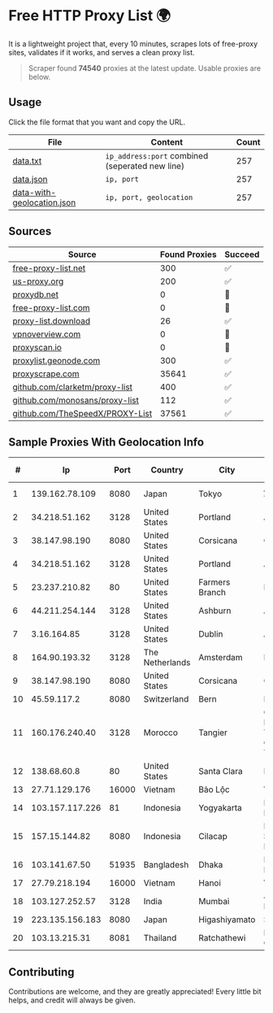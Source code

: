 
# Free HTTP Proxy List 🌍

It is a lightweight project that, every 10 minutes, scrapes lots of free-proxy sites, validates if it works, and serves a clean proxy list.


> Scraper found **74540** proxies at the latest update. Usable proxies are below.

## Usage

Click the file format that you want and copy the URL.


|File|Content|Count|
|----|-------|-----|
|[data.txt](https://raw.githubusercontent.com/themiralay/Proxy-List-World/master/data.txt)|`ip_address:port` combined (seperated new line)|257|
|[data.json](https://raw.githubusercontent.com/themiralay/Proxy-List-World/master/data.json)|`ip, port`|257|
|[data-with-geolocation.json](https://raw.githubusercontent.com/themiralay/Proxy-List-World/master/data-with-geolocation.json)|`ip, port, geolocation`|257|

## Sources

|Source|Found Proxies|Succeed|
|------|-------------|-------|
|[free-proxy-list.net](https://free-proxy-list.net)|300|✅|
|[us-proxy.org](https://www.us-proxy.org)|200|✅|
|[proxydb.net](http://proxydb.net)|0|🚫|
|[free-proxy-list.com](https://free-proxy-list.com/?page=&port=&type%5B%5D=http&type%5B%5D=https&up_time=0&search=Search)|0|🚫|
|[proxy-list.download](https://www.proxy-list.download/HTTP)|26|✅|
|[vpnoverview.com](https://vpnoverview.com/privacy/anonymous-browsing/free-proxy-servers)|0|🚫|
|[proxyscan.io](https://www.proxyscan.io)|0|🚫|
|[proxylist.geonode.com](https://proxylist.geonode.com/api/proxy-list?limit=300&page=1&sort_by=lastChecked&sort_type=desc&protocols=http,https)|300|✅|
|[proxyscrape.com](https://api.proxyscrape.com/v2/?request=displayproxies&protocol=http&timeout=10000&country=all&ssl=all&anonymity=all)|35641|✅|
|[github.com/clarketm/proxy-list](https://raw.githubusercontent.com/clarketm/proxy-list/master/proxy-list-raw.txt)|400|✅|
|[github.com/monosans/proxy-list](https://raw.githubusercontent.com/monosans/proxy-list/main/proxies/http.txt)|112|✅|
|[github.com/TheSpeedX/PROXY-List](https://raw.githubusercontent.com/TheSpeedX/PROXY-List/master/http.txt)|37561|✅|


## Sample Proxies With Geolocation Info

|#|Ip|Port|Country|City|Internet Service Provider|
|-|--|----|-------|----|-------------------------|
|1|139.162.78.109|8080|Japan|Tokyo|Akamai Technologies, Inc.|
|2|34.218.51.162|3128|United States|Portland|Amazon.com, Inc.|
|3|38.147.98.190|8080|United States|Corsicana|Corsicana ISD|
|4|34.218.51.162|3128|United States|Portland|Amazon.com, Inc.|
|5|23.237.210.82|80|United States|Farmers Branch|FDCservers.net|
|6|44.211.254.144|3128|United States|Ashburn|Amazon.com|
|7|3.16.164.85|3128|United States|Dublin|Amazon.com, Inc.|
|8|164.90.193.32|3128|The Netherlands|Amsterdam|DigitalOcean, LLC|
|9|38.147.98.190|8080|United States|Corsicana|Corsicana ISD|
|10|45.59.117.2|8080|Switzerland|Bern|FranTech Solutions|
|11|160.176.240.40|3128|Morocco|Tangier|Office National des Postes et Telecommunications ONPT (Maroc Telecom) / IAM|
|12|138.68.60.8|80|United States|Santa Clara|DigitalOcean, LLC|
|13|27.71.129.176|16000|Vietnam|Bảo Lộc|Viettel Group|
|14|103.157.117.226|81|Indonesia|Yogyakarta|PT Cloud Teknologi Nusantara|
|15|157.15.144.82|8080|Indonesia|Cilacap|PT. INDOTEK SOLUTION NETWORK|
|16|103.141.67.50|51935|Bangladesh|Dhaka|Link3 Technologies Limited|
|17|27.79.218.194|16000|Vietnam|Hanoi|Viettel Corporation|
|18|103.127.252.57|3128|India|Mumbai|Juweriyah Networks Private Limited|
|19|223.135.156.183|8080|Japan|Higashiyamato|So-net Corporation|
|20|103.13.215.31|8081|Thailand|Ratchathewi|Bunny Communications|



## Contributing

Contributions are welcome, and they are greatly appreciated! Every
little bit helps, and credit will always be given.

